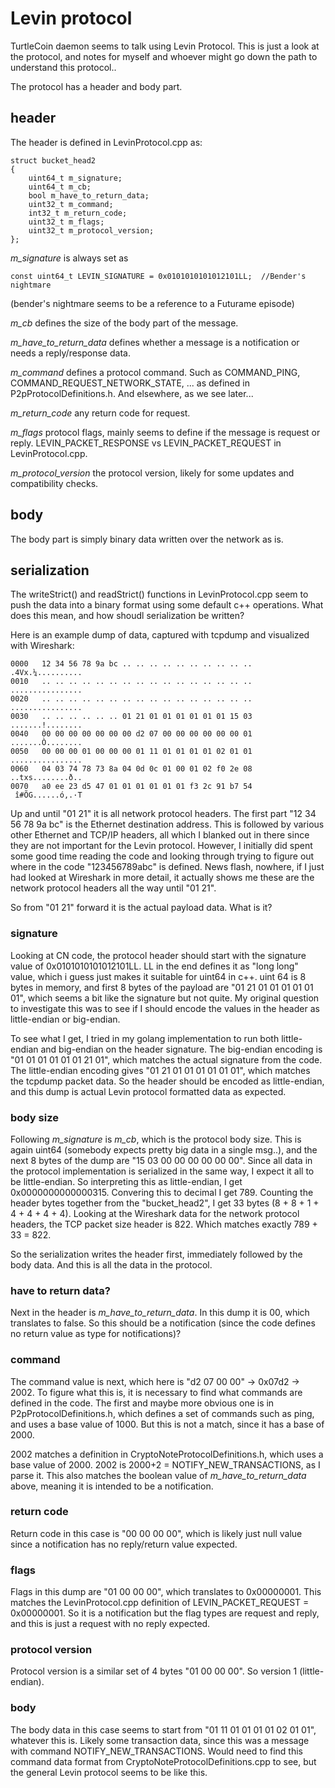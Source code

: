 # Levin protocol

TurtleCoin daemon seems to talk using Levin Protocol. This is just a look at the protocol, and notes for myself and whoever might go down the path to understand this protocol..

The protocol has a header and body part.

## header

The header is defined in LevinProtocol.cpp as:

    struct bucket_head2
    {
        uint64_t m_signature;
        uint64_t m_cb;
        bool m_have_to_return_data;
        uint32_t m_command;
        int32_t m_return_code;
        uint32_t m_flags;
        uint32_t m_protocol_version;
    };

*m_signature* is always set as

    const uint64_t LEVIN_SIGNATURE = 0x0101010101012101LL;  //Bender's nightmare

(bender's nightmare seems to be a reference to a Futurame episode)

*m_cb* defines the size of the body part of the message.

*m_have_to_return_data* defines whether a message is a notification or needs a reply/response data.

*m_command* defines a protocol command. Such as COMMAND_PING, COMMAND_REQUEST_NETWORK_STATE, ... as defined
in P2pProtocolDefinitions.h. And elsewhere, as we see later...

*m_return_code* any return code for request.

*m_flags* protocol flags, mainly seems to define if the message is request or reply. LEVIN_PACKET_RESPONSE vs
LEVIN_PACKET_REQUEST in LevinProtocol.cpp.

*m_protocol_version* the protocol version, likely for some updates and compatibility checks.

## body

The body part is simply binary data written over the network as is.

## serialization

The writeStrict() and readStrict() functions in LevinProtocol.cpp seem to push the data into a binary format
using some default c++ operations. What does this mean, and how shoudl serialization be written?

Here is an example dump of data, captured with tcpdump and visualized with Wireshark:

    0000   12 34 56 78 9a bc .. .. .. .. .. .. .. .. .. ..   .4Vx.¼..........
    0010   .. .. .. .. .. .. .. .. .. .. .. .. .. .. .. ..   ................
    0020   .. .. .. .. .. .. .. .. .. .. .. .. .. .. .. ..   ................
    0030   .. .. .. .. .. .. 01 21 01 01 01 01 01 01 15 03   .......!........
    0040   00 00 00 00 00 00 00 d2 07 00 00 00 00 00 00 01   .......Ò........
    0050   00 00 00 01 00 00 00 01 11 01 01 01 01 02 01 01   ................
    0060   04 03 74 78 73 8a 04 0d 0c 01 00 01 02 f0 2e 08   ..txs........ð..
    0070   a0 ee 23 d5 47 01 01 01 01 01 01 f3 2c 91 b7 54    î#ÕG......ó,.·T

Up and until "01 21" it is all network protocol headers. 
The first part "12 34 56 78 9a bc" is the Ethernet destination address.
This is followed by various other Ethernet and TCP/IP headers, all which I blanked out in there since they
are not important for the Levin protocol.
However, I initially did spent some good time reading the code and looking through trying to figure out 
where in the code "123456789abc" is defined. News flash, nowhere, if I just had looked at Wireshark in more
detail, it actually shows me these are the network protocol headers all the way until "01 21".

So from "01 21" forward it is the actual payload data. What is it?

### signature

Looking at CN code, the protocol header should start with the signature value of 0x0101010101012101LL.
LL in the end defines it as "long long" value, which i guess just makes it suitable for uint64 in c++.
uint 64 is 8 bytes in memory, and first 8 bytes of the payload are
"01 21 01 01 01 01 01 01", which seems a bit like the signature but not quite. 
My original question to investigate this was to see if I should encode the values in the header as
little-endian or big-endian.

To see what I get, I tried in my golang implementation to run both little-endian and big-endian on the header signature.
The big-endian encoding is "01 01 01 01 01 01 21 01", which matches the actual signature from the code.
The little-endian encoding gives "01 21 01 01 01 01 01 01", which matches the tcpdump packet data.
So the header should be encoded as little-endian, and this dump is actual Levin protocol formatted data as expected.

### body size

Following *m_signature* is *m_cb*, which is the protocol body size.
This is again uint64 (somebody expects pretty big data in a single msg..), and the next 8 bytes of the dump are
"15 03 00 00 00 00 00 00".
Since all data in the protocol implementation is serialized in the same way, I expect it all to be little-endian.
So interpreting this as little-endian, I get 0x0000000000000315. 
Convering this to decimal I get 789. 
Counting the header bytes together from the "bucket_head2", I get 33 bytes (8 + 8 + 1 + 4 + 4 + 4 + 4).
Looking at the Wireshark data for the network protocol headers, the TCP packet size header is 822.
Which matches exactly 789 + 33 = 822.

So the serialization writes the header first, immediately followed by the body data.
And this is all the data in the protocol.

### have to return data?

Next in the header is *m_have_to_return_data*.
In this dump it is 00, which translates to false. So this should be a notification (since the code defines no return value as type for notifications)?

### command

The command value is next, which here is "d2 07 00 00" -> 0x07d2 -> 2002.
To figure what this is, it is necessary to find what commands are defined in the code.
The first and maybe more obvious one is in P2pProtocolDefinitions.h, which defines a set of commands such
as ping, and uses a base value of 1000. But this is not a match, since it has a base of 2000.

2002 matches a definition in CryptoNoteProtocolDefinitions.h, which uses a base value of 2000.
2002 is 2000+2 = NOTIFY_NEW_TRANSACTIONS, as I parse it. 
This also matches the boolean value of *m_have_to_return_data* above, meaning it is intended to be a notification.

### return code

Return code in this case is "00 00 00 00", 
which is likely just null value since a notification has no reply/return value expected.

### flags

Flags in this dump are "01 00 00 00", which translates to 0x00000001. 
This matches the LevinProtocol.cpp definition of LEVIN_PACKET_REQUEST = 0x00000001.
So it is a notification but the flag types are request and reply, and this is just a request with no reply expected.

### protocol version

Protocol version is a similar set of 4 bytes "01 00 00 00". So version 1 (little-endian).

### body

The body data in this case seems to start from "01 11 01 01 01 01 02 01 01", whatever this is.
Likely some transaction data, since this was a message with command NOTIFY_NEW_TRANSACTIONS.
Would need to find this command data format from CryptoNoteProtocolDefinitions.cpp to see, 
but the general Levin protocol seems to be like this.














